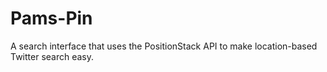 # Pams-Pin
A search interface that uses the PositionStack API to make location-based Twitter search easy.

